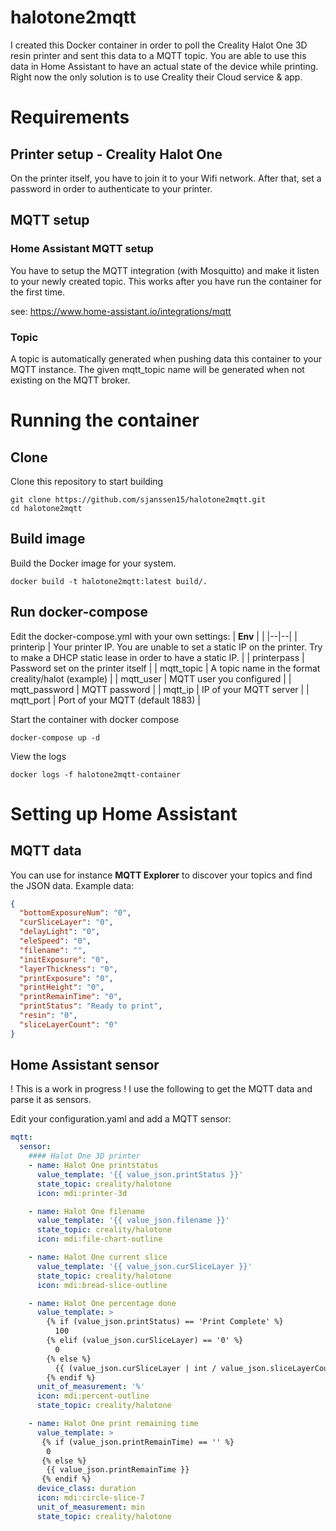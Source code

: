 # halotone2mqtt
I created this Docker container in order to poll the Creality Halot One 3D resin printer and sent this data to a MQTT topic. You are able to use this data in Home Assistant to have an actual state of the device while printing. Right now the only solution is to use Creality their Cloud service & app.

# Requirements
## Printer setup - Creality Halot One
On the printer itself, you have to join it to your Wifi network. After that, set a password in order to authenticate to your printer.

## MQTT setup
### Home Assistant MQTT setup
You have to setup the MQTT integration (with Mosquitto) and make it listen to your newly created topic. This works after you have run the container for the first time.

see: https://www.home-assistant.io/integrations/mqtt

### Topic
A topic is automatically generated when pushing data this container to your MQTT instance.
The given mqtt_topic name will be generated when not existing on the MQTT broker.

# Running the container
## Clone
Clone this repository to start building
```Shell
git clone https://github.com/sjanssen15/halotone2mqtt.git
cd halotone2mqtt
```

## Build image
Build the Docker image for your system.
```Shell
docker build -t halotone2mqtt:latest build/.
```

## Run docker-compose
Edit the docker-compose.yml with your own settings:
| **Env** |  |
|--|--|
| printerip | Your printer IP. You are unable to set a static IP on the printer. Try to make a DHCP static lease in order to have a static IP. |
| printerpass | Password set on the printer itself |
| mqtt_topic | A topic name in the format creality/halot (example) |
| mqtt_user | MQTT user you configured |
| mqtt_password | MQTT password |
| mqtt_ip | IP of your MQTT server |
| mqtt_port | Port of your MQTT (default 1883) |

Start the container with docker compose
```Shell
docker-compose up -d
```

View the logs
```Shell
docker logs -f halotone2mqtt-container
```

# Setting up Home Assistant
## MQTT data
You can use for instance **MQTT Explorer** to discover your topics and find the JSON data. Example data:
```json
{
  "bottomExposureNum": "0",
  "curSliceLayer": "0",
  "delayLight": "0",
  "eleSpeed": "0",
  "filename": "",
  "initExposure": "0",
  "layerThickness": "0",
  "printExposure": "0",
  "printHeight": "0",
  "printRemainTime": "0",
  "printStatus": "Ready to print",
  "resin": "0",
  "sliceLayerCount": "0"
}
```

## Home Assistant sensor
! This is a work in progress !
I use the following to get the MQTT data and parse it as sensors.

Edit your configuration.yaml and add a MQTT sensor:
```Yaml
mqtt:
  sensor:
    #### Halot One 3D printer
    - name: Halot One printstatus
      value_template: '{{ value_json.printStatus }}'
      state_topic: creality/halotone
      icon: mdi:printer-3d

    - name: Halot One filename
      value_template: '{{ value_json.filename }}'
      state_topic: creality/halotone
      icon: mdi:file-chart-outline

    - name: Halot One current slice
      value_template: '{{ value_json.curSliceLayer }}'
      state_topic: creality/halotone
      icon: mdi:bread-slice-outline

    - name: Halot One percentage done
      value_template: >
        {% if (value_json.printStatus) == 'Print Complete' %}
          100
        {% elif (value_json.curSliceLayer) == '0' %}
          0
        {% else %}
          {{ (value_json.curSliceLayer | int / value_json.sliceLayerCount | int)*100 }}
        {% endif %}
      unit_of_measurement: '%'
      icon: mdi:percent-outline
      state_topic: creality/halotone

    - name: Halot One print remaining time
      value_template: >
       {% if (value_json.printRemainTime) == '' %}
        0
       {% else %}
        {{ value_json.printRemainTime }}
       {% endif %}
      device_class: duration
      icon: mdi:circle-slice-7
      unit_of_measurement: min
      state_topic: creality/halotone
```